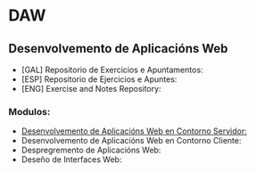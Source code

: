 # DAW
## Desenvolvemento de Aplicacións Web


* [GAL] Repositorio de Exercicios e Apuntamentos:
* [ESP] Repositorio de Ejercicios e Apuntes:
* [ENG] Exercise and Notes Repository:

### Modulos:
* [Desenvolvemento de Aplicacións Web en Contorno Servidor:](/)
* Desenvolvemento de Aplicacións Web en Contorno Cliente:
* Despregremento de Aplicacións Web:
* Deseño de Interfaces Web: